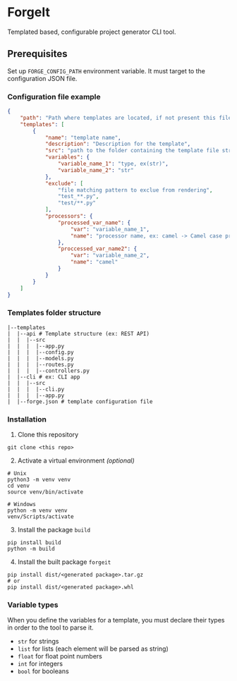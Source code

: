 # ForgeIt
Templated based, configurable project generator CLI tool.

## Prerequisites
Set up `FORGE_CONFIG_PATH` environment variable. It must target to the configuration JSON file.

### Configuration file example
```json
{
    "path": "Path where templates are located, if not present this file path is used. Ex: templates",
    "templates": [
        {
            "name": "template name",
            "description": "Description for the template",
            "src": "path to the folder containing the template file structure relative to this file ex: (templates/data)",
            "variables": {
                "variable_name_1": "type, ex(str)",
                "variable_name_2": "str"
            },
            "exclude": [
                "file matching pattern to exclue from rendering",
                "test_**.py",
                "test/**.py"
            ],
            "processors": {
                "processed_var_name": {
                    "var": "variable_name_1",
                    "name": "processor name, ex: camel -> Camel case proccesor"
                },
                "proccessed_var_name2": {
                    "var": "variable_name_2",
                    "name": "camel"
                }
            }
        }
    ]
}
```
### Templates folder structure
```
|--templates
|  |--api # Template structure (ex: REST API)
|  |  |--src
|  |  |  |--app.py
|  |  |  |--config.py
|  |  |  |--models.py
|  |  |  |--routes.py
|  |  |  |--controllers.py
|  |--cli # ex: CLI app
|  |  |--src
|  |  |  |--cli.py
|  |  |  |--app.py
|  |--forge.json # template configuration file
```
### Installation
1. Clone this repository
```shell
git clone <this repo>
```
2. Activate a virtual environment *(optional)*
```shell
# Unix
python3 -m venv venv
cd venv
source venv/bin/activate
```
```shell
# Windows
python -m venv venv
venv/Scripts/activate
```
3. Install the package `build`
```shell
pip install build
python -m build
```

4. Install the built package `forgeit`
```shell
pip install dist/<generated package>.tar.gz
# or
pip install dist/<generated package>.whl
```
### Variable types
When you define the variables for a template, you must declare their types in order to the tool to parse it.
- `str` for strings
- `list` for lists (each element will be parsed as string)
- `float` for float point numbers
- `int` for integers
- `bool` for booleans